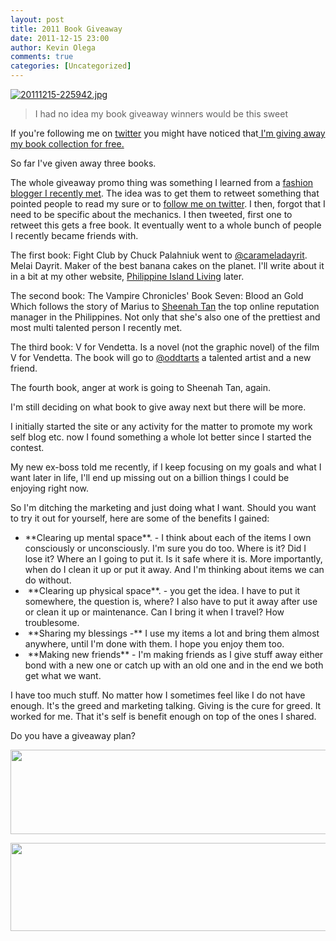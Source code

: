 ```yaml
---
layout: post
title: 2011 Book Giveaway
date: 2011-12-15 23:00
author: Kevin Olega
comments: true
categories: [Uncategorized]
---
```

<a href="http://minimalchanges.com/blog/wp-content/uploads/2011/12/20111215-225942.jpg"><img class="alignnone size-full" src="http://minimalchanges.com/blog/wp-content/uploads/2011/12/20111215-225942.jpg" alt="20111215-225942.jpg" /></a>
<blockquote>I had no idea my book giveaway winners would be this sweet</blockquote>
If you're following me on <a href="http://twitter.com/kevinolega">twitter</a> you might have noticed that<a href="https://twitter.com/#!/kevinolega/status/146253320284147712"> I'm giving away my book collection for free.</a>

So far I've given away three books.

The whole giveaway promo thing was something I learned from a <a href="https://twitter.com/#!/jurinsthea">fashion blogger I recently met</a>. The idea was to get them to retweet something that pointed people to read my sure or to <a href="http://twitter.com/kevinolega">follow me on twitter</a>. I then, forgot that I need to be specific about the mechanics. I then tweeted, first one to retweet this gets a free book. It eventually went to a whole bunch of people I recently became friends with.

The first book: Fight Club by Chuck Palahniuk went to <a href="https://twitter.com/#!/Carameladayrit">@carameladayrit</a>. Melai Dayrit. Maker of the best banana cakes on the planet. I'll write about it in a bit at my other website, <a href="http://philippineislandliving.com">Philippine Island Living</a> later.

The second book: The Vampire Chronicles' Book Seven: Blood an Gold
Which follows the story of Marius to <a href="http://sheenahtan.net">Sheenah Tan</a> the top online reputation manager in the Philippines. Not only that she's also one of the prettiest and most multi talented person I recently met.

The third book: V for Vendetta. Is a novel (not the graphic novel) of the film V for Vendetta. The book will go to <a href="https://twitter.com/#!/oddtart">@oddtarts</a> a talented artist and a new friend.

The fourth book, anger at work is going to Sheenah Tan, again.

I'm still deciding on what book to give away next but there will be more.

I initially started the site or any activity for the matter to promote my work self blog etc. now I found something a whole lot better since I started the contest.

My new ex-boss told me recently, if I keep focusing on my goals and what I want later in life, I'll end up missing out on a billion things I could be enjoying right now.

So I'm ditching the marketing and just doing what I want. Should you want to try it out for yourself, here are some of the benefits I gained:
<ul>
	<li>**Clearing up mental space**. - I think about each of the items I own consciously or unconsciously. I'm sure you do too. Where is it? Did I lose it? Where an I going to put it. Is it safe where it is. More importantly, when do I clean it up or put it away. And I'm thinking about items we can do without.</li>
	<li> **Clearing up physical space**. - you get the idea. I have to put it somewhere, the question is, where? I also have to put it away after use or clean it up or maintenance. Can I bring it when I travel? How troublesome.</li>
	<li> **Sharing my blessings -** I use my items a lot and bring them almost anywhere, until I'm done with them. I hope you enjoy them too.</li>
	<li> **Making new friends** - I'm making friends as I give stuff away either bond with a new one or catch up with an old one and in the end we both get what we want.</li>
</ul>
I have too much stuff. No matter how I sometimes feel like I do not have enough. It's the greed and marketing talking. Giving is the cure for greed. It worked for me. That it's self is benefit enough on top of the ones I shared.

Do you have a giveaway plan?

<a href="http://minimalchanges.com/2011-book-giveaway/book-give-away-blood-and-gold/" rel="attachment wp-att-1409"><img class="alignnone size-full wp-image-1409" title="Book Give Away Blood and Gold" src="http://minimalchanges.com/blog/wp-content/uploads/2011/12/Book-Give-Away-Blood-and-Gold.png" alt="" width="535" height="135" /></a>

<a href="http://minimalchanges.com/2011-book-giveaway/book-give-away-fight-club/" rel="attachment wp-att-1410"><img class="alignnone size-full wp-image-1410" title="Book Give Away Fight Club" src="http://minimalchanges.com/blog/wp-content/uploads/2011/12/Book-Give-Away-Fight-Club.png" alt="" width="578" height="141" /></a>
